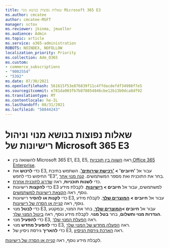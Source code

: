 ```yaml
---
title: שאלות נפוצות בנושא מנוי Microsoft 365 E3
ms.author: cmcatee
author: cmcatee-MSFT
manager: sctov
ms.reviewer: jkinma, jmueller
ms.audience: Admin
ms.topic: article
ms.service: o365-administration
ROBOTS: NOINDEX, NOFOLLOW
localization_priority: Priority
ms.collection: Adm_O365
ms.custom:
- commerce_subscriptions
- "9002554"
- "5392"
ms.date: 07/30/2021
ms.openlocfilehash: 561615f53e876839f11c4ffdacdefdf34998f7e5
ms.sourcegitcommit: e781da003fb7b878854846cbe12b13b9dca8df92
ms.translationtype: MT
ms.contentlocale: he-IL
ms.lasthandoff: 08/31/2021
ms.locfileid: "58844243"
---
```

# <a name="microsoft-365-e3-subscription-and-license-management-faq"></a>שאלות נפוצות בנושא מנוי וניהול רישיונות של Microsoft 365 E3

- להשוואה בין Microsoft 365 E1, E3, E5, ראה [השווה בין תוכניות Office 365 Enterprise](https://www.microsoft.com/microsoft-365/business/compare-more-office-365-for-business-plans).
- כדי **לרכוש** את E3, עבור אל **'חיובים' > ['רכישת שירותים'](https://go.microsoft.com/fwlink/p/?linkid=868433)**. השתמש בתיבת החיפוש כדי לחפש “E3“, בחר את התוכנית ואת מספר המשתמשים. [קנה מנוי אחר](https://docs.microsoft.com/microsoft-365/commerce/try-or-buy-microsoft-365#buy-a-different-subscription).
- כדי **לשנות תוכניות**, ראה [שדרוג לתוכנית אחרת](https://docs.microsoft.com/microsoft-365/commerce/subscriptions/upgrade-to-different-plan).
- כדי **להקצות** רישיונות E3 למשתמשים, עבור אל **חיובים > [רישיונות](https://go.microsoft.com/fwlink/p/?linkid=842264)**. לקבלת מידע נוסף, ראה [הקצאת רישיונות למשתמשים](https://docs.microsoft.com/microsoft-365/admin/manage/assign-licenses-to-users).
- כדי **לקנות או להסיר** רישיונות E3, עבור אל **חיובים > [המוצרים שלך](https://go.microsoft.com/fwlink/p/?linkid=842054)**. לקבלת מידע נוסף, ראה [קנייה או הסרה של רישיונות](https://docs.microsoft.com/microsoft-365/commerce/licenses/buy-licenses).
- כדי **לבטל** מנוי E3, עבור אל **חיובים >[המוצרים שלך](https://go.microsoft.com/fwlink/p/?linkid=842054)**, בחר את המנוי, ובמקטע **הגדרות מנוי ותשלום**, בחר **בטל מנוי**. לקבלת מידע נוסף, ראה [ביטול המנוי שלך](https://docs.microsoft.com/microsoft-365/commerce/subscriptions/cancel-your-subscription).
- כדי **להפעיל** מנוי E3, ראה [הפעלת המנוי שלך](https://docs.microsoft.com/alchemyinsights/activate-your-office-365-subscription).
- כדי **להפעיל מחדש** מנוי E3, ראה [הפעלה מחדש של המנוי שלך](https://docs.microsoft.com/alchemyinsights/reactivate-your-subscription).
- כדי **להאריך** גירסת ניסיון של E3, ראה [הארכת גירסת הניסיון](https://docs.microsoft.com/microsoft-365/commerce/extend-your-trial).

לקבלת מידע נוסף, ראה [קנייה או הסרה של רישיונות](https://docs.microsoft.com/microsoft-365/commerce/licenses/buy-licenses).